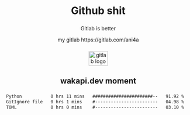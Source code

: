 <h1 align="center">Github shit</h1>

###

<p align="center">Gitlab is better</p>

<p align="center">my gitlab https://gitlab.com/ani4a</p>

###

<div align="center">
  <img src="https://cdn.jsdelivr.net/gh/devicons/devicon/icons/gitlab/gitlab-original.svg" height="40" width="52" alt="gitlab logo"  />
</div>

###

<h2 align="center">wakapi.dev moment</h2>

###

<!--START_SECTION:waka-->

```txt
Python           0 hrs 11 mins   #######################--   91.92 %
GitIgnore file   0 hrs 1 mins    #------------------------   04.98 %
TOML             0 hrs 0 mins    #------------------------   03.10 %
```

<!--END_SECTION:waka-->

###
